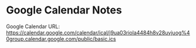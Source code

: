# Google Calendar Notes

Google Calendar URL:
https://calendar.google.com/calendar/ical/j9ua03riola4484h8v28uvjuog%40group.calendar.google.com/public/basic.ics
